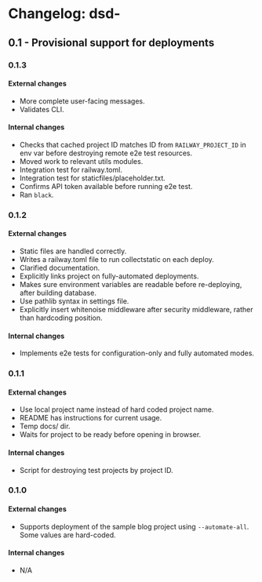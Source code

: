 Changelog: dsd-<platformname>
===

0.1 - Provisional support for deployments
---

### 0.1.3

#### External changes

- More complete user-facing messages.
- Validates CLI.

#### Internal changes

- Checks that cached project ID matches ID from `RAILWAY_PROJECT_ID` in env var before destroying remote e2e test resources.
- Moved work to relevant utils modules.
- Integration test for railway.toml.
- Integration test for staticfiles/placeholder.txt.
- Confirms API token available before running e2e test.
- Ran `black`.

### 0.1.2

#### External changes

- Static files are handled correctly.
- Writes a railway.toml file to run collectstatic on each deploy.
- Clarified documentation.
- Explicitly links project on fully-automated deployments.
- Makes sure environment variables are readable before re-deploying, after building database.
- Use pathlib syntax in settings file.
- Explicitly insert whitenoise middleware after security middleware, rather than hardcoding position.

#### Internal changes

- Implements e2e tests for configuration-only and fully automated modes.

### 0.1.1

#### External changes

- Use local project name instead of hard coded project name.
- README has instructions for current usage.
- Temp docs/ dir.
- Waits for project to be ready before opening in browser.

#### Internal changes

- Script for destroying test projects by project ID.

### 0.1.0

#### External changes

- Supports deployment of the sample blog project using `--automate-all`. Some values are hard-coded.

#### Internal changes

- N/A
